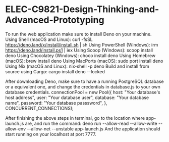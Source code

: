 # ELEC-C9821-Design-Thinking-and-Advanced-Prototyping
To run the web application make sure to install Deno on your machine.
Using Shell (macOS and Linux):
    curl -fsSL https://deno.land/x/install/install.sh | sh
Using PowerShell (Windows):
    irm https://deno.land/install.ps1 | iex
Using Scoop (Windows):
    scoop install deno
Using Chocolatey (Windows):
    choco install deno
Using Homebrew (macOS):
    brew install deno
Using MacPorts (macOS): 
    sudo port install deno
Using Nix (macOS and Linux):
    nix-shell -p deno
Build and install from source using Cargo:
    cargo install deno --locked

After downloading Deno, make sure to have a running PostgreSQL database or a equivalent one, and change the credentials in database.js to your own database credentials.
connectionPool = new Pool({
  host: "Your database's host address",
  user: "Your database user",
  database: "Your database name",
  password: "Your database passsword",
  }, CONCURRENT_CONNECTIONS);

After finishing the above steps in terminal, go to the location where app-launch.js are, and run the command:
    deno run --allow-read --allow-write --allow-env --allow-net --unstable app-launch.js
And the application should start running on your localhost at port 7777.